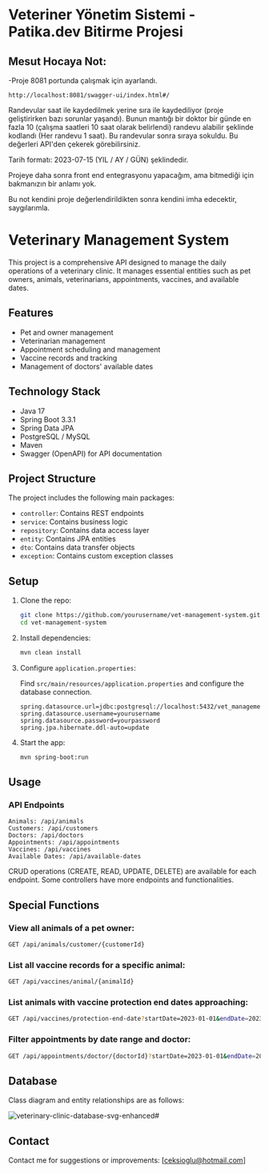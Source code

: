 # Veteriner Yönetim Sistemi - Patika.dev Bitirme Projesi

## Mesut Hocaya Not:
-Proje 8081 portunda çalışmak için ayarlandı.
```
http://localhost:8081/swagger-ui/index.html#/
```
Randevular saat ile kaydedilmek yerine sıra ile kaydediliyor (proje geliştirirken bazı sorunlar yaşandı). Bunun mantığı bir doktor bir günde en fazla 10 (çalışma saatleri 10 saat olarak belirlendi) randevu alabilir  şeklinde kodlandı (Her randevu 1 saat). Bu randevular sonra sıraya sokuldu. Bu değerleri API'den çekerek görebilirsiniz.

Tarih formatı: 2023-07-15 (YIL / AY / GÜN) şeklindedir.

Projeye daha sonra front end entegrasyonu yapacağım, ama bitmediği için bakmanızın bir anlamı yok.

Bu not kendini proje değerlendirildikten sonra kendini imha edecektir, saygılarımla.

# Veterinary Management System

This project is a comprehensive API designed to manage the daily operations of a veterinary clinic. It manages essential entities such as pet owners, animals, veterinarians, appointments, vaccines, and available dates.

## Features

- Pet and owner management
- Veterinarian management
- Appointment scheduling and management
- Vaccine records and tracking
- Management of doctors' available dates

## Technology Stack

- Java 17
- Spring Boot 3.3.1
- Spring Data JPA
- PostgreSQL / MySQL
- Maven
- Swagger (OpenAPI) for API documentation

## Project Structure

The project includes the following main packages:

- `controller`: Contains REST endpoints
- `service`: Contains business logic
- `repository`: Contains data access layer
- `entity`: Contains JPA entities
- `dto`: Contains data transfer objects
- `exception`: Contains custom exception classes

## Setup

1. Clone the repo:

    ```bash
    git clone https://github.com/yourusername/vet-management-system.git
    cd vet-management-system
    ```

2. Install dependencies:

    ```bash
    mvn clean install
    ```

3. Configure `application.properties`:

    Find `src/main/resources/application.properties` and configure the database connection.

    ```properties
    spring.datasource.url=jdbc:postgresql://localhost:5432/vet_management_db
    spring.datasource.username=yourusername
    spring.datasource.password=yourpassword
    spring.jpa.hibernate.ddl-auto=update
    ```

4. Start the app:

    ```bash
    mvn spring-boot:run
    ```

## Usage

### API Endpoints
    Animals: /api/animals
    Customers: /api/customers
    Doctors: /api/doctors
    Appointments: /api/appointments
    Vaccines: /api/vaccines
    Available Dates: /api/available-dates

CRUD operations (CREATE, READ, UPDATE, DELETE) are available for each endpoint.
Some controllers have more endpoints and functionalities.

## Special Functions

### View all animals of a pet owner:

```bash
GET /api/animals/customer/{customerId}
```

### List all vaccine records for a specific animal:

```bash
GET /api/vaccines/animal/{animalId}
```

### List animals with vaccine protection end dates approaching:

```bash
GET /api/vaccines/protection-end-date?startDate=2023-01-01&endDate=2023-12-31
```

### Filter appointments by date range and doctor:


```bash
GET /api/appointments/doctor/{doctorId}?startDate=2023-01-01&endDate=2023-12-31
```

## Database

Class diagram and entity relationships are as follows:

![veterinary-clinic-database-svg-enhanced](https://github.com/user-attachments/assets/2aabc0b8-f565-4710-b396-3e4f98efbbf2)#

## Contact

Contact me for suggestions or improvements: [ceksioglu@hotmail.com]
